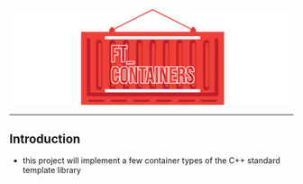 ![img/conta.png](img/conta.png)

---
## Introduction


* this project will implement a few container types of the C++ standard template library
